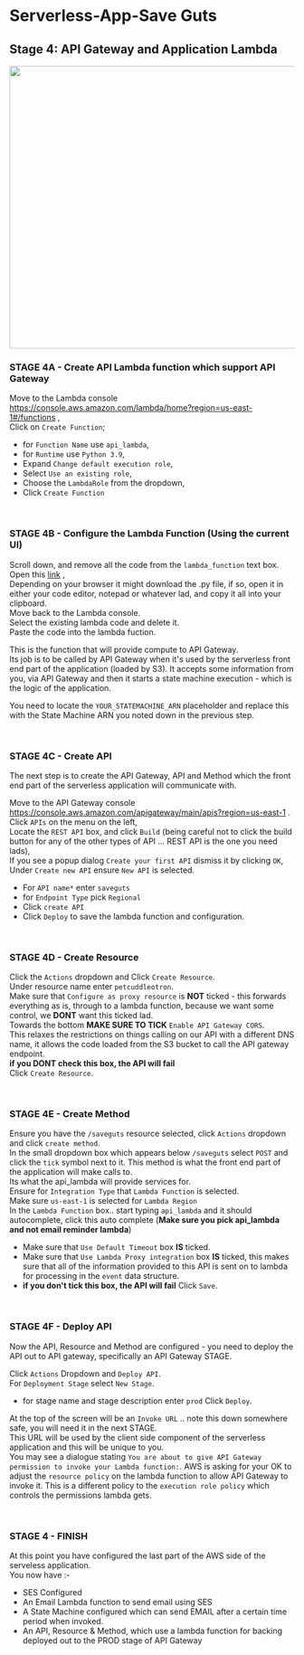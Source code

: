 # Serverless-App-Save Guts

## Stage 4:  API Gateway and Application Lambda

<img src="https://github.com/cupumelody/Serverless-App-Save-Guts/assets/145847069/1c992a83-6ef3-47c5-b6d1-0e604f4d4446"  width="600" height="500">

### STAGE 4A - Create API Lambda function which support API Gateway

Move to the Lambda console https://console.aws.amazon.com/lambda/home?region=us-east-1#/functions ,
<br>
Click on `Create Function`;
* for `Function Name` use `api_lambda`,
* for `Runtime` use `Python 3.9`,
* Expand `Change default execution role`,
* Select `Use an existing role`,
* Choose the `LambdaRole` from the dropdown,
* Click `Create Function`  

<br>

### STAGE 4B - Configure the Lambda Function (Using the current UI)

Scroll down, and remove all the code from the `lambda_function` text box.
<br>
Open this [link](https://github.com/cupumelody/Serverless-App-Save-Guts/files/14210587/api_lambda.zip) ,
<br>
Depending on your browser it might download the .py file, if so, open it in either your code editor, notepad or whatever lad, and copy it all into your clipboard.
<br>
Move back to the Lambda console.
<br>
Select the existing lambda code and delete it.
<br>
Paste the code into the lambda fuction.  

This is the function that will provide compute to API Gateway.
<br>
Its job is to be called by API Gateway when it's used by the serverless front end part of the application (loaded by S3).
It accepts some information from you, via API Gateway and then it starts a state machine execution - which is the logic of the application.  

You need to locate the `YOUR_STATEMACHINE_ARN` placeholder and replace this with the State Machine ARN you noted down in the previous step.

<br>

### STAGE 4C - Create API

The next step is to create the API Gateway, API and Method which the front end part of the serverless application will communicate with.  


Move to the API Gateway console https://console.aws.amazon.com/apigateway/main/apis?region=us-east-1 .
<br>
Click `APIs` on the menu on the left,
<br>
Locate the `REST API` box, and click `Build` (being careful not to click the build button for any of the other types of API ... REST API is the one you need lads),
<br>
If you see a popup dialog `Create your first API` dismiss it by clicking `OK`,
<br>
Under `Create new API` ensure `New API` is selected.
* For `API name*` enter `saveguts`
* for `Endpoint Type` pick `Regional`
* Click `create API`
* Click `Deploy` to save the lambda function and configuration.

<br>

### STAGE 4D - Create Resource

Click the `Actions` dropdown and Click `Create Resource`.
<br>
Under resource name enter `petcuddleotron`.
<br>
Make sure that `Configure as proxy resource` is **NOT** ticked - this forwards everything as is, through to a lambda function, because we want some control, we **DONT** want this ticked lad.
<br>
Towards the bottom **MAKE SURE TO TICK** `Enable API Gateway CORS`.
<br>
This relaxes the restrictions on things calling on our API with a different DNS name, it allows the code loaded from the S3 bucket to call the API gateway endpoint. 
<br>
**if you DONT check this box, the API will fail**
<br>
Click `Create Resource`.

<br>

### STAGE 4E - Create Method

Ensure you have the `/saveguts` resource selected, click `Actions` dropdown and click `create method`.
<br>
In the small dropdown box which appears below `/saveguts` select `POST` and click the `tick` symbol next to it. This method is what the front end part of the application will make calls to.  
Its what the api_lambda will provide services for.
<br>
Ensure for `Integration Type` that `Lambda Function` is selected.
<br>
Make sure `us-east-1` is selected for `Lambda Region`
<br>
In the `Lambda Function` box.. start typing `api_lambda` and it should autocomplete, click this auto complete (**Make sure you pick api_lambda and not email reminder lambda**)
* Make sure that `Use Default Timeout` box **IS** ticked.
* Make sure that `Use Lambda Proxy integration` box **IS** ticked, this makes sure that all of the information provided to this API is sent on to lambda for processing in the `event` data structure.  
* **if you don't tick this box, the API will fail**
Click `Save`.

<br>

### STAGE 4F - Deploy API

Now the API, Resource and Method are configured - you need to deploy the API out to API gateway, specifically an API Gateway STAGE.  


Click `Actions` Dropdown and `Deploy API`.
<br>
For `Deployment Stage` select `New Stage`.
* for stage name and stage description enter `prod`
Click `Deploy`.

At the top of the screen will be an `Invoke URL` .. note this down somewhere safe, you will need it in the next STAGE.
<br>
This URL will be used by the client side component of the serverless application and this will be unique to you.
<br>
You may see a dialogue stating `You are about to give API Gateway permission to invoke your Lambda function:`. AWS is asking for your OK to adjust the `resource policy` on the lambda function to allow API Gateway to invoke it.  This is a different policy to the `execution role policy` which controls the permissions lambda gets.

<br>

### STAGE 4 - FINISH

At this point you have configured the last part of the AWS side of the serveless application.   
You now have :-

- SES Configured
- An Email Lambda function to send email using SES
- A State Machine configured which can send EMAIL after a certain time period when invoked.
- An API, Resource & Method, which use a lambda function for backing deployed out to the PROD stage of API Gateway
